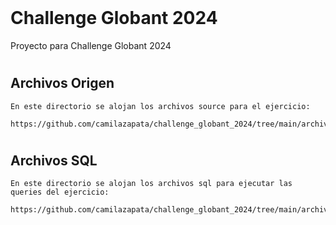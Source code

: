 <br>

# **Challenge Globant 2024**

Proyecto para Challenge Globant 2024
<br>

#
## **Archivos Origen**

    En este directorio se alojan los archivos source para el ejercicio:

    https://github.com/camilazapata/challenge_globant_2024/tree/main/archivos_origen

#
## **Archivos SQL**

    En este directorio se alojan los archivos sql para ejecutar las queries del ejercicio:

    https://github.com/camilazapata/challenge_globant_2024/tree/main/archivos_sql
